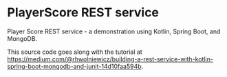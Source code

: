 # PlayerScore REST service
Player Score REST service - a demonstration using Kotlin, Spring Boot, and MongoDB.

This source code goes along with the tutorial at https://medium.com/@rhwolniewicz/building-a-rest-service-with-kotlin-spring-boot-mongodb-and-junit-14d10faa594b.
